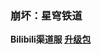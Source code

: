 ### 崩坏：星穹铁道
**Bilibili渠道服 
[升级包](https://hyp-webstatic.mihoyo.com/hyp-client/6P5gHMNyK3_1.4.5.222_14_0_cps_hkrpg_cn_6P5gHMNyK3_17mihoyo_202501250056_VTRTjOoR.zip)**

